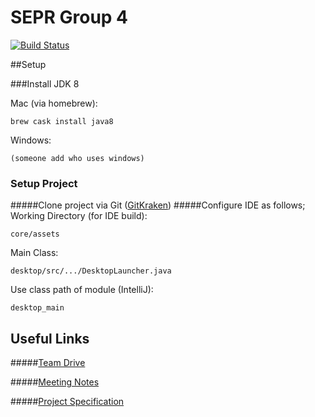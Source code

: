 # SEPR Group 4

[![Build Status](https://travis-ci.org/SEPR4/PirateGame.svg?branch=master)](https://travis-ci.org/SEPR4/PirateGame)

##Setup

###Install JDK 8

Mac (via homebrew):

    brew cask install java8

Windows:
    
    (someone add who uses windows)


### Setup Project
#####Clone project via Git ([GitKraken](https://www.gitkraken.com/))
#####Configure IDE as follows;
Working Directory (for IDE build):

    core/assets
Main Class:

    desktop/src/.../DesktopLauncher.java
Use class path of module (IntelliJ):

    desktop_main

## Useful Links
#####[Team Drive](https://drive.google.com/drive/u/1/folders/0AM0PnvdZyP14Uk9PVA)

#####[Meeting Notes](https://drive.google.com/drive/u/1/folders/1g4bsWrEKnDxtcUarVvv5RDFJaipcYOck)

#####[Project Specification](https://drive.google.com/open?id=1z68TP5GyXSO9qqgOV070F1-X_hhf-QSyx-5MQE0J8_U)
